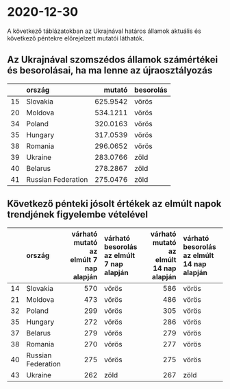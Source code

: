# 2020-12-30
A következő táblázatokban az Ukrajnával határos államok aktuális és következő péntekre előrejelzett mutatói láthatók.
## Az Ukrajnával szomszédos államok számértékei és besorolásai, ha ma lenne az újraosztályozás

|   |ország             |   mutató|besorolás |
|:--|:------------------|--------:|:---------|
|15 |Slovakia           | 625.9542|vörös     |
|20 |Moldova            | 534.1211|vörös     |
|34 |Poland             | 320.0163|vörös     |
|35 |Hungary            | 317.0539|vörös     |
|38 |Romania            | 296.0652|vörös     |
|39 |Ukraine            | 283.0766|zöld      |
|40 |Belarus            | 278.2867|zöld      |
|41 |Russian Federation | 275.0476|zöld      |
## Következő pénteki jósolt értékek az elmúlt napok trendjének figyelembe vételével
|   |ország             | várható mutató az elmúlt 7 nap alapján|várható besorolás az elmúlt 7 nap alapján | várható mutató az elmúlt 14 nap alapján|várható besorolás az elmúlt 14 nap alapján |
|:--|:------------------|--------------------------------------:|:-----------------------------------------|---------------------------------------:|:------------------------------------------|
|14 |Slovakia           |                                    570|vörös                                     |                                     586|vörös                                      |
|21 |Moldova            |                                    473|vörös                                     |                                     486|vörös                                      |
|32 |Poland             |                                    299|vörös                                     |                                     305|vörös                                      |
|35 |Hungary            |                                    272|vörös                                     |                                     286|vörös                                      |
|37 |Belarus            |                                    279|vörös                                     |                                     279|vörös                                      |
|38 |Romania            |                                    270|vörös                                     |                                     277|vörös                                      |
|40 |Russian Federation |                                    275|vörös                                     |                                     275|vörös                                      |
|43 |Ukraine            |                                    262|zöld                                      |                                     267|zöld                                       |
